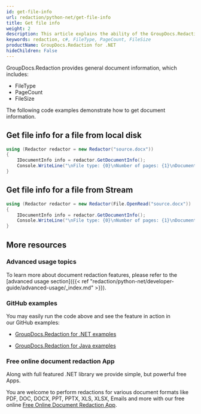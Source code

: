 ```yaml
---
id: get-file-info
url: redaction/python-net/get-file-info
title: Get file info
weight: 2
description: This article explains the ability of the GroupDocs.Redaction API to get the general document information, which includes FileType, PageCount and FileSize.
keywords: redaction, c#, FileType, PageCount, FileSize
productName: GroupDocs.Redaction for .NET
hideChildren: False
---
```

GroupDocs.Redaction provides general document information, which includes:

*   FileType
*   PageCount
*   FileSize

The following code examples demonstrate how to get document information.

## Get file info for a file from local disk

```csharp
using (Redactor redactor = new Redactor("source.docx"))
{
	IDocumentInfo info = redactor.GetDocumentInfo();
    Console.WriteLine("\nFile type: {0}\nNumber of pages: {1}\nDocument size: {2} bytes", info.FileType, info.PageCount, info.Size);
}
```

## Get file info for a file from Stream

```csharp
using (Redactor redactor = new Redactor(File.OpenRead("source.docx"))
{
	IDocumentInfo info = redactor.GetDocumentInfo();
    Console.WriteLine("\nFile type: {0}\nNumber of pages: {1}\nDocument size: {2} bytes", info.FileType, info.PageCount, info.Size);
}
```

## More resources

### Advanced usage topics

To learn more about document redaction features, please refer to the [advanced usage section]({{< ref "redaction/python-net/developer-guide/advanced-usage/_index.md" >}}).

### GitHub examples

You may easily run the code above and see the feature in action in our GitHub examples:

*   [GroupDocs.Redaction for .NET examples](https://github.com/groupdocs-redaction/GroupDocs.Redaction-for-.NET)
    
*   [GroupDocs.Redaction for Java examples](https://github.com/groupdocs-redaction/GroupDocs.Redaction-for-Java)
    

### Free online document redaction App

Along with full featured .NET library we provide simple, but powerful free Apps.

You are welcome to perform redactions for various document formats like PDF, DOC, DOCX, PPT, PPTX, XLS, XLSX, Emails and more with our free online [Free Online Document Redaction App](https://products.groupdocs.app/redaction).
